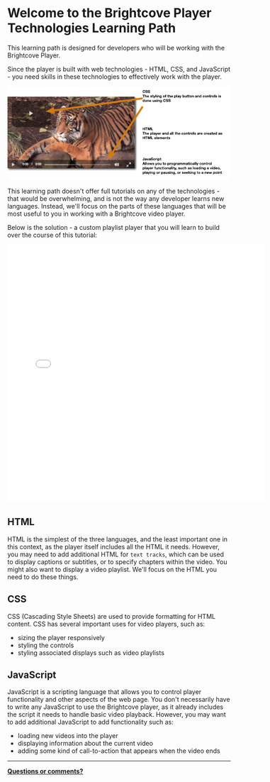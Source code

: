 # Welcome to the Brightcove Player Technologies Learning Path
This learning path is designed for developers who will be working with the Brightcove Player.

Since the player is built with web technologies - HTML, CSS, and JavaScript - you need skills in these technologies to effectively work with the player.

![player technologies](https://raw.githubusercontent.com/BrightcoveLearning/outlearn-player-technologies/master/assets/player-technologies.png)

This learning path doesn't offer full tutorials on any of the technologies - that would be overwhelming, and is not the way any developer learns new languages. Instead, we'll focus on the parts of these languages that will be most useful to you in working with a Brightcove video player.

Below is the solution - a custom playlist player that you will learn to build over the course of this tutorial:

<iframe src="//solutions.brightcove.com/bcls/tests/outlearn-player-solution.html" style="width:580px;height:580px;border:none;" frameborder="0"></iframe>

## HTML
HTML is the simplest of the three languages, and the least important one in this context, as the player itself includes all the HTML it needs. However, you may need to add additional HTML for `text tracks`, which can be used to display captions or subtitles, or to specify chapters within the video. You might also want to display a video playlist. We'll focus on the HTML you need to do these things.

## CSS
CSS (Cascading Style Sheets) are used to provide formatting for HTML content. CSS has several important uses for video players, such as:

- sizing the player responsively
- styling the controls
- styling associated displays such as video playlists

## JavaScript
JavaScript is a scripting language that allows you to control player functionality and other aspects of the web page. You don't necessarily have to write any JavaScript to use the Brightcove player, as it already includes the script it needs to handle basic video playback. However, you may want to add additional JavaScript to add functionality such as:

- loading new videos into the player
- displaying information about the current video
- adding some kind of call-to-action that appears when the video ends

***
**<a id="feedbackMail" href="mailto:docs@brightcove.com?subject=Outlearn-Tutorial">Questions or comments?</a>**

